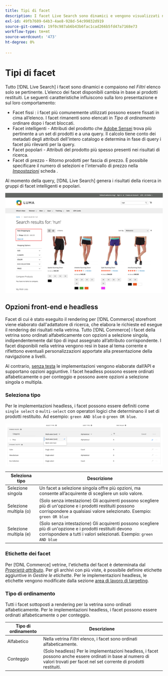 ```yaml
---
title: Tipi di facet
description: I facet Live Search sono dinamici e vengono visualizzati nell’elenco dei filtri se pertinente.
exl-id: 49fb7609-64b3-4ae8-928d-54c99032d919
source-git-commit: 19f0c987ab6b43b6fac1cad266b5fd47a7168e73
workflow-type: tm+mt
source-wordcount: '473'
ht-degree: 0%

---
```


# Tipi di facet

Tutto [!DNL Live Search] i facet sono dinamici e compaiono nel *Filtri* elenco solo se pertinente. L’elenco dei facet disponibili cambia in base ai prodotti restituiti. Le seguenti caratteristiche influiscono sulla loro presentazione e sul loro comportamento:

* Facet fissi : i facet più comunemente utilizzati possono essere fissati in cima all’elenco. I facet rimanenti sono elencati in *Tipo di ordinamento* ordinare dopo i facet bloccati.
* Facet intelligenti - Attributi del prodotto che [Adobe Sensei](https://www.adobe.com/sensei.html) trova più pertinente a un set di prodotti e a una query. Il calcolo tiene conto dei metadati degli attributi dell&#39;intero catalogo e determina in fase di query i facet più rilevanti per la query.
* Facet popolari - Attributi del prodotto più spesso presenti nei risultati di ricerca.
* Facet di prezzo - Ritorno prodotti per fascia di prezzo. È possibile specificare il numero di selezioni e l&#39;intervallo di prezzo nella [*Impostazioni*](settings.md) scheda .

Al momento della query, [!DNL Live Search] genera i risultati della ricerca in gruppi di facet intelligenti e popolari.

![Facet - Prezzo](assets/storefront-search-results-run-price.png)

## Opzioni front-end e headless

Facet di cui è stato eseguito il rendering per [!DNL Commerce] storefront viene elaborato dall&#39;adattatore di ricerca, che elabora le richieste ed esegue il rendering dei risultati nella vetrina. Tutto [!DNL Commerce] i facet della vetrina sono ordinati alfabeticamente con opzioni a selezione singola, indipendentemente dal tipo di input assegnato all’attributo corrispondente. I facet disponibili nella vetrina vengono resi in base al tema corrente e riflettono eventuali personalizzazioni apportate alla presentazione della navigazione a livelli.

Al contrario, [senza testa](https://devdocs.magento.com/guides/v2.4/architecture/archi_perspectives/webapi-vision.html) le implementazioni vengono elaborate dall’API e supportano opzioni aggiuntive. I facet headless possono essere ordinati alfabeticamente o per conteggio e possono avere opzioni a selezione singola o multipla.

### Seleziona tipo

Per le implementazioni headless, i facet possono essere definiti come `single select` o `multi-select` con operatori logici che determinano il set di prodotti restituito. Ad esempio: `green AND blue` o `green OR blue`.

![Facet - Seleziona tipo](assets/facets-select-type.png)

| Seleziona tipo | Descrizione |
|--- |--- |
| Selezione singola | Un facet a selezione singola offre più opzioni, ma consente all’acquirente di scegliere un solo valore. |
| Selezione multipla (o) | (Solo senza intestazione) Gli acquirenti possono scegliere più di un&#39;opzione e i prodotti restituiti possono corrispondere a qualsiasi valore selezionato. Esempio: `green OR blue` |
| Selezione multipla (e) | (Solo senza intestazione) Gli acquirenti possono scegliere più di un&#39;opzione e i prodotti restituiti devono corrispondere a tutti i valori selezionati. Esempio: `green AND blue` |

### Etichette dei facet

Per [!DNL Commerce] vetrine, l&#39;etichetta del facet è determinata dal [*Proprietà attributo*](https://docs.magento.com/user-guide/stores/attribute-product-create.html). Per gli archivi con più viste, è possibile definire etichette aggiuntive in *Gestire le etichette*. Per le implementazioni headless, le etichette vengono modificate dalla sezione [area di lavoro di targeting](faceting-workspace.md).

### Tipo di ordinamento

Tutti i facet sottoposti a rendering per la vetrina sono ordinati alfabeticamente. Per le implementazioni headless, i facet possono essere ordinati alfabeticamente o per conteggio.

| Tipo di ordinamento | Descrizione |
|--- |--- |
| Alfabetico | Nella vetrina *Filtri* elenco, i facet sono ordinati alfabeticamente. |
| Conteggio | (Solo headless) Per le implementazioni headless, i facet possono anche essere ordinati in base al numero di valori trovati per facet nel set corrente di prodotti restituiti. |
